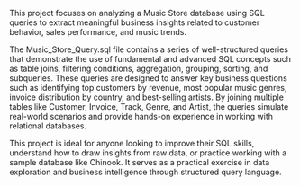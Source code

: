 This project focuses on analyzing a Music Store database using SQL queries to extract meaningful business insights related to customer behavior, sales performance, and music trends. 

The Music_Store_Query.sql file contains a series of well-structured queries that demonstrate the use of fundamental and advanced SQL concepts such as table joins, filtering conditions, aggregation, grouping, sorting, and subqueries. 
These queries are designed to answer key business questions such as identifying top customers by revenue, most popular music genres, invoice distribution by country, and best-selling artists. By joining multiple tables like Customer, Invoice, Track, Genre, and Artist, the queries simulate real-world scenarios and provide hands-on experience in working with relational databases. 

This project is ideal for anyone looking to improve their SQL skills, understand how to draw insights from raw data, or practice working with a sample database like Chinook. It serves as a practical exercise in data exploration and business intelligence through structured query language.

